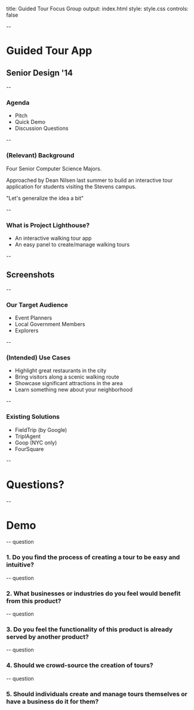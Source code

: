 title: Guided Tour Focus Group
output: index.html
style: style.css
controls: false

--

# Guided Tour App
## Senior Design '14

--

### Agenda

* Pitch
* Quick Demo
* Discussion Questions

--

### (Relevant) Background

Four Senior Computer Science Majors.

Approached by Dean Nilsen last summer to build an interactive tour application
for students visiting the Stevens campus.

"Let's generalize the idea a bit"

--

### What is Project Lighthouse?

* An interactive walking tour app
* An easy panel to create/manage walking tours

--

## Screenshots

--

### Our Target Audience

* Event Planners
* Local Government Members
* Explorers

--

### (Intended) Use Cases

* Highlight great restaurants in the city
* Bring visitors along a scenic walking route
* Showcase significant attractions in the area
* Learn something new about your neighborhood

--

### Existing Solutions

* FieldTrip (by Google)
* TriplAgent
* Goop (NYC only)
* FourSquare

--

# Questions?

--

# Demo

-- question

### 1. Do you find the process of creating a tour to be easy and intuitive?

-- question

### 2. What businesses or industries do you feel would benefit from this product?

-- question

### 3. Do you feel the functionality of this product is already served by another product?

-- question

### 4. Should we crowd-source the creation of tours?

-- question

### 5. Should individuals create and manage tours themselves or have a business do it for them?
